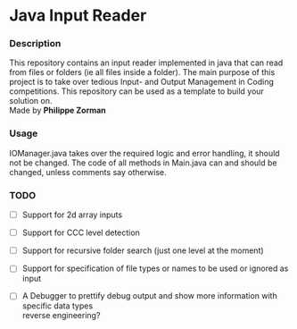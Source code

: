 # Java Input Reader

### Description
This repository contains an input reader implemented in java that can read from files or
folders (ie all files inside a folder). The main purpose of this project is to take over
tedious Input- and Output Management in Coding competitions. This repository can be used 
as a template to build your solution on.  
Made by **Philippe Zorman**

### Usage
IOManager.java takes over the required logic and error handling, it should not be changed. 
The code of all methods in Main.java can and should be changed, unless comments say otherwise.

### TODO
- [ ] Support for 2d array inputs
- [ ] Support for CCC level detection
- [ ] Support for recursive folder search (just one level at the moment)  
- [ ] Support for specification of file types or names to be used or ignored as input  
- [ ] A Debugger to prettify debug output and show more information with specific data types  
reverse engineering?

